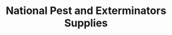 ---
title: "National Pest and Exterminators Supplies"
url: /middle-village/national-pest-and-exterminators-supplies/
shop: Schädlingsbekämpfung
---